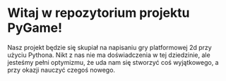 # **Witaj w repozytorium projektu PyGame!** 


Nasz projekt będzie się skupiał na napisaniu gry platformowej 2d przy użyciu Pythona. Nikt z nas nie ma doświadczenia w tej dziedzinie, ale jesteśmy pełni optymizmu, że uda nam się stworzyć coś wyjątkowego, a przy okazji nauczyć czegoś nowego.
